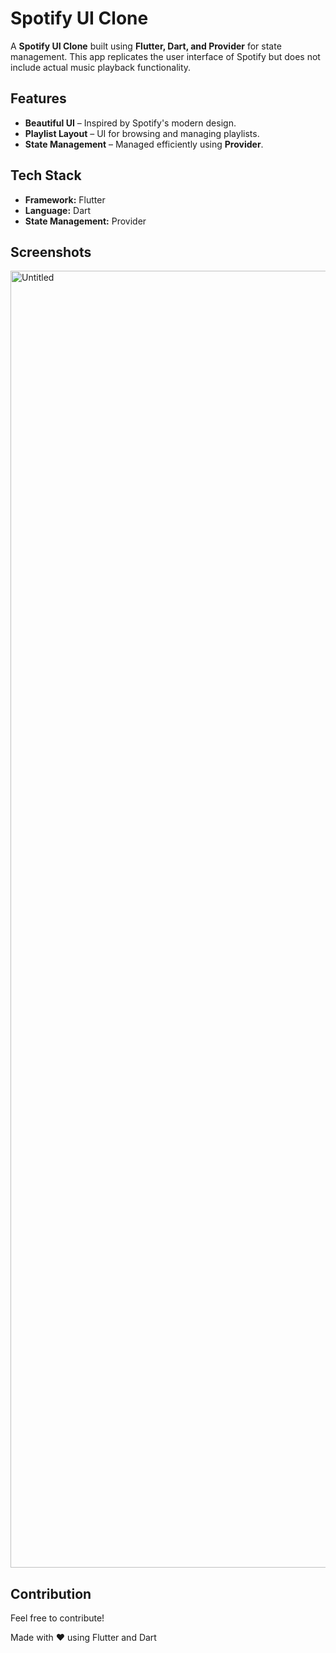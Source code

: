 # Spotify UI Clone

A **Spotify UI Clone** built using **Flutter, Dart, and Provider** for state management. This app replicates the user interface of Spotify but does not include actual music playback functionality.

## Features

- **Beautiful UI** – Inspired by Spotify's modern design.
- **Playlist Layout** – UI for browsing and managing playlists.
- **State Management** – Managed efficiently using **Provider**.

## Tech Stack

- **Framework:** Flutter
- **Language:** Dart
- **State Management:** Provider

## Screenshots
<img width="2075" alt="Untitled" src="https://github.com/user-attachments/assets/ad42e639-40f7-4f8a-b252-3a2ee06fc642" />

 
 



## Contribution

Feel free to contribute! 

Made with ❤️ using Flutter and Dart

